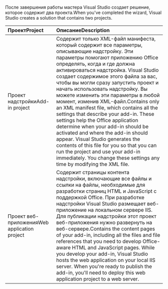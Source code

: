 <span data-ttu-id="4ed5d-101">После завершения работы мастера Visual Studio создает решение, которое содержит два проекта.</span><span class="sxs-lookup"><span data-stu-id="4ed5d-101">When you've completed the wizard, Visual Studio creates a solution that contains two projects.</span></span>

|<span data-ttu-id="4ed5d-102">**Проект**</span><span class="sxs-lookup"><span data-stu-id="4ed5d-102">**Project**</span></span>|<span data-ttu-id="4ed5d-103">**Описание**</span><span class="sxs-lookup"><span data-stu-id="4ed5d-103">**Description**</span></span>|
|:-----|:-----|
|<span data-ttu-id="4ed5d-104">Проект надстройки</span><span class="sxs-lookup"><span data-stu-id="4ed5d-104">Add-in project</span></span>|<span data-ttu-id="4ed5d-p101">Содержит только XML-файл манифеста, который содержит все параметры, описывающие надстройку. Эти параметры помогают приложению Office определять, когда и где должна активироваться надстройка. Visual Studio создает содержимое этого файла за вас, чтобы вы могли сразу запустить проект и начать использовать надстройку. Вы можете изменить эти параметры в любой момент, изменив XML-файл.</span><span class="sxs-lookup"><span data-stu-id="4ed5d-p101">Contains only an XML manifest file, which contains all the settings that describe your add-in. These settings help the Office application determine when your add-in should be activated and where the add-in should appear. Visual Studio generates the contents of this file for you so that you can run the project and use your add-in immediately. You change these settings any time by modifying the XML file.</span></span>|
|<span data-ttu-id="4ed5d-109">Проект веб-приложения</span><span class="sxs-lookup"><span data-stu-id="4ed5d-109">Web application project</span></span>|<span data-ttu-id="4ed5d-p102">Содержит страницы контента надстройки, включающие все файлы и ссылки на файлы, необходимые для разработки страниц HTML и JavaScript с поддержкой Office. При разработке надстройки Visual Studio размещает веб-приложение на локальном сервере IIS. Для публикации надстройки этот проект веб-приложения нужно развернуть на веб-сервере.</span><span class="sxs-lookup"><span data-stu-id="4ed5d-p102">Contains the content pages of your add-in, including all the files and file references that you need to develop Office-aware HTML and JavaScript pages. While you develop your add-in, Visual Studio hosts the web application on your local IIS server. When you're ready to publish the add-in, you'll need to deploy this web application project to a web server.</span></span>|
